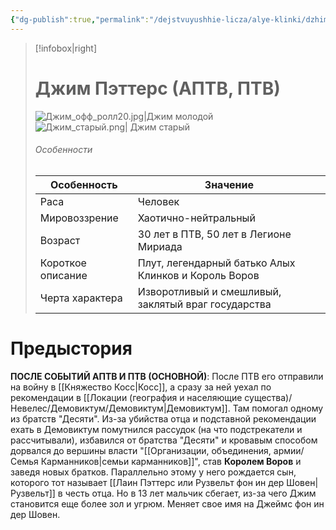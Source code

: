 ```yaml
---
{"dg-publish":true,"permalink":"/dejstvuyushhie-licza/alye-klinki/dzhim-petters-ili-dzhim-brendmaren/","dgPassFrontmatter":true}
---
```


> [!infobox|right]
> # Джим Пэттерс (АПТВ, ПТВ)
> ![Джим_офф_ролл20.jpg|Джим молодой](/img/user/%D0%98%D0%B7%D0%BE%D0%B1%D1%80%D0%B0%D0%B6%D0%B5%D0%BD%D0%B8%D1%8F/%D0%94%D0%B6%D0%B8%D0%BC_%D0%BE%D1%84%D1%84_%D1%80%D0%BE%D0%BB%D0%BB20.jpg)
> ![Джим_старый.png| Джим старый](/img/user/%D0%98%D0%B7%D0%BE%D0%B1%D1%80%D0%B0%D0%B6%D0%B5%D0%BD%D0%B8%D1%8F/%D0%94%D0%B6%D0%B8%D0%BC_%D1%81%D1%82%D0%B0%D1%80%D1%8B%D0%B9.png)
> ###### Особенности
> | Особенность | Значение |
> | ---- | ---- |
> | Раса | Человек |
> | Мировоззрение | Хаотично-нейтральный |
> | Возраст | 30 лет в ПТВ, 50 лет в Легионе Мириада |
> | Короткое описание | Плут, легендарный батько Алых Клинков и Король Воров |
> | Черта характера | Изворотливый и смешливый, заклятый враг государства  |

# Предыстория

**ПОСЛЕ СОБЫТИЙ АПТВ И ПТВ (ОСНОВНОЙ)**:
После ПТВ его отправили на войну в [[Княжество Косс\|Косс]], а сразу за ней уехал по рекомендации в [[Локации (география и населяющие существа)/Невелес/Демовиктум/Демовиктум\|Демовиктум]]. Там помогал одному из братств "Десяти". Из-за убийства отца и подставной рекомендации ехать в Демовиктум помутнился рассудок (на что подстрекатели и рассчитывали), избавился от братства "Десяти" и кровавым способом дорвался до вершины власти "[[Организации, объединения, армии/Семья Карманников\|семьи карманников]]", став **Королем Воров** и заведя новых братков. Параллельно этому у него рождается сын, которого тот называет [[Лаин Пэттерс или Рузвельт фон ин дер Шовен\|Рузвельт]] в честь отца. Но в 13 лет мальчик сбегает, из-за чего Джим становится еще более зол и угрюм.
Меняет свое имя на Джеймс фон ин дер Шовен.